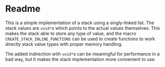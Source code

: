 # Readme
This is a simple implementation of a stack using a singly-linked list. The stack values are `void*`s which
points to the actual values themselves. This makes the stack able to store any type of value, and
the macro `CREATE_STACK_INLINE_FUNCTIONS` can be used to create functions to work directly stack value types
with proper memory handling.

The added indirection with `void*`s can be meaningful for performance in a bad way, but it makes the stack
implementation more convenient to use.
